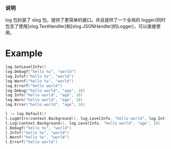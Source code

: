 ### 说明
log 包封装了 slog 包，提供了更简单的接口。并且提供了一个全局的 logger(同时包含了使用[slog.TextHandler]和[slog.JSONHandler]的Logger)，可以直接使用。


# Example

```go
log.SetLevelInfo()
log.Debugf("hello %s", "world")
log.Infof("hello %s", "world")
log.Warnf("hello %s", "world")
log.Errorf("hello world")
log.Debug("hello world", "age", 18)
log.Info("hello world", "age", 18)
log.Warn("hello world", "age", 18)
log.Error("hello world", "age", 18)

l := log.Default()
l.LogAttrs(context.Background(), log.LevelInfo, "hello world", log.Int("age", 22))
l.Log(context.Background(), log.LevelInfo, "hello world", "age", 18)
l.Debugf("hello %s", "world")
l.Infof("hello %s", "world")
l.Warnf("hello %s", "world")
l.Errorf("hello world")
```